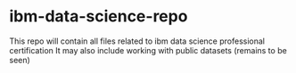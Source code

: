 # ibm-data-science-repo
This repo will contain all files related to ibm data science professional certification
It may also include working with public datasets (remains to be seen)
